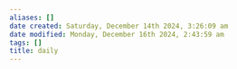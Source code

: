 ```yaml
---
aliases: []
date created: Saturday, December 14th 2024, 3:26:09 am
date modified: Monday, December 16th 2024, 2:43:59 am
tags: []
title: daily
---
```

